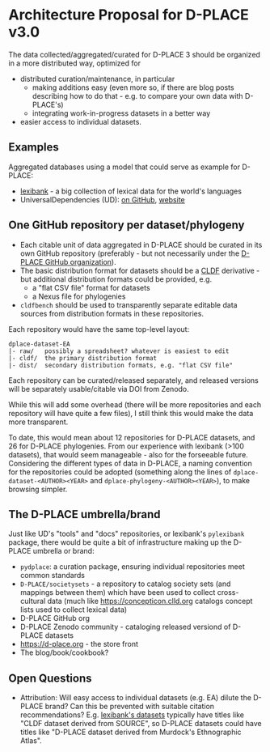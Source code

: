 # Architecture Proposal for D-PLACE v3.0

The data collected/aggregated/curated for D-PLACE 3 should be organized in a more distributed way, optimized for
- distributed curation/maintenance, in particular
  - making additions easy (even more so, if there are blog posts describing how to do that - e.g. to compare your own data with D-PLACE's)
  - integrating work-in-progress datasets in a better way
- easier access to individual datasets.

## Examples

Aggregated databases using a model that could serve as example for D-PLACE:
- [lexibank](https://github.com/lexibank/) - a big collection of lexical data for the world's languages
- UniversalDependencies (UD): [on GitHub](https://github.com/UniversalDependencies/), [website](https://universaldependencies.org/)


## One GitHub repository per dataset/phylogeny

- Each citable unit of data aggregated in D-PLACE should be curated in its own GitHub repository (preferably - but not necessarily under the [D-PLACE GitHub organization](https://github.com/D-PLACE)).
- The basic distribution format for datasets should be a [CLDF](https://cldf.clld.org) derivative - but additional distribution formats could be provided, e.g.
  - a "flat CSV file" format for datasets
  - a Nexus file for phylogenies
- `cldfbench` should be used to transparently separate editable data sources from distribution formats in these repositories.

Each repository would have the same top-level layout:
```
dplace-dataset-EA
|- raw/   possibly a spreadsheet? whatever is easiest to edit
|- cldf/  the primary distribution format
|- dist/  secondary distribution formats, e.g. "flat CSV file"
```

Each repository can be curated/released separately, and released versions will be separately usable/citable via DOI from Zenodo.

While this will add some overhead (there will be more repositories and each repository will have quite a few files), I still think this would make the data more transparent.

To date, this would mean about 12 repositories for D-PLACE datasets, and 26 for D-PLACE phylogenies. From our experience with lexibank (>100 datasets),
that would seem manageable - also for the forseeable future. Considering the different types of data in D-PLACE, a naming convention for the repositories
could be adopted (something along the lines of `dplace-dataset-<AUTHOR><YEAR>` and `dplace-phylogeny-<AUTHOR><YEAR>`), to make browsing simpler.


## The D-PLACE umbrella/brand

Just like UD's "tools" and "docs" repositories, or lexibank's `pylexibank` package, there would be quite a bit of infrastructure making
up the D-PLACE umbrella or brand:

- `pydplace`: a curation package, ensuring individual repositories meet common standards
- `D-PLACE/societysets` - a repository to catalog society sets (and mappings between them) which have been used to collect cross-cultural data (much like https://concepticon.clld.org catalogs concept lists used to collect lexical data)
- D-PLACE GitHub org
- D-PLACE Zenodo community - cataloging released versiond of D-PLACE datasets
- https://d-place.org - the store front
- The blog/book/cookbook?


## Open Questions

- Attribution: Will easy access to individual datasets (e.g. EA) dilute the D-PLACE brand? Can this be prevented with suitable citation recommendations?
  E.g. [lexibank's datasets](https://zenodo.org/communities/lexibank?page=1&size=20) typically have titles like "CLDF dataset derived from SOURCE", so
  D-PLACE datasets could have titles like "D-PLACE dataset derived from Murdock's Ethnographic Atlas".
